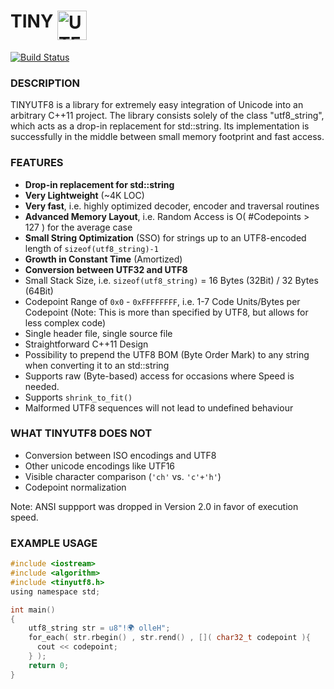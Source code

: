 # TINY <img src="https://github.com/DuffsDevice/tinyutf8/raw/master/UTF8.png" width="47" height="47" align="top" alt="UTF8 Art" style="display:inline;">

[![Build Status](https://travis-ci.org/DuffsDevice/utf8_string.svg?branch=master)](https://travis-ci.org/DuffsDevice/utf8_string)

### DESCRIPTION
TINYUTF8 is a library for extremely easy integration of Unicode into an arbitrary C++11 project.
The library consists solely of the class "utf8_string", which acts as a drop-in replacement for std::string.
Its implementation is successfully in the middle between small memory footprint and fast access.

### FEATURES
- **Drop-in replacement for std::string**
- **Very Lightweight** (~4K LOC)
- **Very fast**, i.e. highly optimized decoder, encoder and traversal routines
- **Advanced Memory Layout**, i.e. Random Access is O( #Codepoints > 127 ) for the average case
- **Small String Optimization** (SSO) for strings up to an UTF8-encoded length of `sizeof(utf8_string)-1`
- **Growth in Constant Time** (Amortized)
- **Conversion between UTF32 and UTF8**
- Small Stack Size, i.e. `sizeof(utf8_string)` = 16 Bytes (32Bit) / 32 Bytes (64Bit)
- Codepoint Range of `0x0` - `0xFFFFFFFF`, i.e. 1-7 Code Units/Bytes per Codepoint (Note: This is more than specified by UTF8, but allows for less complex code)
- Single header file, single source file
- Straightforward C++11 Design
- Possibility to prepend the UTF8 BOM (Byte Order Mark) to any string when converting it to an std::string
- Supports raw (Byte-based) access for occasions where Speed is needed.
- Supports `shrink_to_fit()`
- Malformed UTF8 sequences will not lead to undefined behaviour

### WHAT TINYUTF8 DOES NOT
- Conversion between ISO encodings and UTF8
- Other unicode encodings like UTF16
- Visible character comparison (`'ch'` vs. `'c'+'h'`)
- Codepoint normalization

Note: ANSI suppport was dropped in Version 2.0 in favor of execution speed.

### EXAMPLE USAGE

```c
#include <iostream>
#include <algorithm>
#include <tinyutf8.h>
using namespace std;

int main()
{
    utf8_string str = u8"!🌍 olleH";
    for_each( str.rbegin() , str.rend() , []( char32_t codepoint ){
      cout << codepoint;
    } );
    return 0;
}
```
